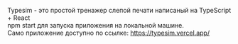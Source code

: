 Typesim - это простой тренажер слепой печати написаный на TypeScript + React  
npm start для запуска приложения на локальной машине.   
Само приложение доступно по ссылке: https://typesim.vercel.app/
